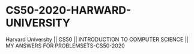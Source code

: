 # CS50-2020-HARWARD-UNIVERSITY
Harvard University || CS50 ||  INTRODUCTION TO COMPUTER SCIENCE || MY ANSWERS FOR PROBLEMSETS-CS50-2020
